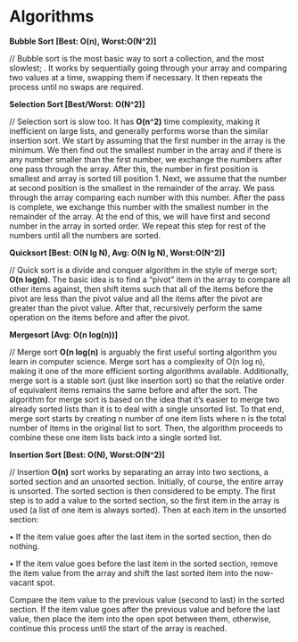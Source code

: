 # Algorithms

**Bubble Sort [Best: O(n), Worst:O(N^2)]**

// Bubble sort is the most basic way to sort a collection, and the most slowlest; . It works by sequentially going through your array and comparing two values at a time, swapping them if necessary. It then repeats the process until no swaps are required.

**Selection Sort [Best/Worst: O(N^2)]**

// Selection sort is slow too.  It has **O(n^2)** time complexity, making it inefficient on large lists, and generally performs worse than the similar insertion sort. We start by assuming that the first number in the array is the minimum. We then find out the smallest number in the array and if there is any number smaller than the first number, we exchange the numbers after one pass through the array. After this, the number in first position is smallest and array is sorted till position 1.
Next, we assume that the number at second position is the smallest in the remainder of the array. We pass through the array comparing each number with this number. After the pass is complete, we exchange this number with the smallest number in the remainder of the array. At the end of this, we will have first and second number in the array in sorted order. We repeat this step for rest of the numbers until all the numbers are sorted.

**Quicksort [Best: O(N lg N), Avg: O(N lg N), Worst:O(N^2)]**

// Quick sort is a divide and conquer algorithm in the style of merge sort; **O(n log(n)**. The basic idea is to find a “pivot” item in the array to compare all other items against, then shift items such that all of the items before the pivot are less than the pivot value and all the items after the pivot are greater than the pivot value. After that, recursively perform the same operation on the items before and after the pivot.

**Mergesort [Avg: O(n log(n))]**

// Merge sort **O(n log(n)** is arguably the first useful sorting algorithm you learn in computer science. Merge sort has a complexity of O(n log n), making it one of the more efficient sorting algorithms available. Additionally, merge sort is a stable sort (just like insertion sort) so that the relative order of equivalent items remains the same before and after the sort.
The algorithm for merge sort is based on the idea that it’s easier to merge two already sorted lists than it is to deal with a single unsorted list. To that end, merge sort starts by creating n number of one item lists where n is the total number of items in the original list to sort. Then, the algorithm proceeds to combine these one item lists back into a single sorted list.

**Insertion Sort [Best: O(N), Worst:O(N^2)]**

// Insertion **O(n)** sort works by separating an array into two sections, a sorted section and an unsorted section. Initially, of course, the entire array is unsorted. The sorted section is then considered to be empty. The first step is to add a value to the sorted section, so the first item in the array is used (a list of one item is always sorted). Then at each item in the unsorted section:

•	If the item value goes after the last item in the sorted section, then do nothing.

•	If the item value goes before the last item in the sorted section, remove the item value from the array and shift the last sorted item into the now-vacant spot.

Compare the item value to the previous value (second to last) in the sorted section.
If the item value goes after the previous value and before the last value, then place the item into the open spot between them, otherwise, continue this process until the start of the array is reached.
